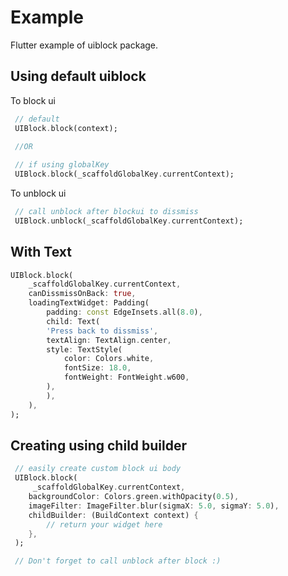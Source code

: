 # Example

Flutter example of uiblock package.

## Using default uiblock

To block ui

```dart
 // default
 UIBlock.block(context);
 
 //OR

 // if using globalKey
 UIBlock.block(_scaffoldGlobalKey.currentContext);
```

To unblock ui

```dart
 // call unblock after blockui to dissmiss
 UIBlock.unblock(_scaffoldGlobalKey.currentContext);
```

## With Text
```dart
UIBlock.block(
    _scaffoldGlobalKey.currentContext,
    canDissmissOnBack: true,
    loadingTextWidget: Padding(
        padding: const EdgeInsets.all(8.0),
        child: Text(
        'Press back to dissmiss',
        textAlign: TextAlign.center,
        style: TextStyle(
            color: Colors.white,
            fontSize: 18.0,
            fontWeight: FontWeight.w600,
        ),
        ),
    ),
);
```

## Creating using child builder

```dart
 // easily create custom block ui body
 UIBlock.block(
     _scaffoldGlobalKey.currentContext,
    backgroundColor: Colors.green.withOpacity(0.5),
    imageFilter: ImageFilter.blur(sigmaX: 5.0, sigmaY: 5.0),
    childBuilder: (BuildContext context) {
        // return your widget here
    },
 );

 // Don't forget to call unblock after block :)
```
